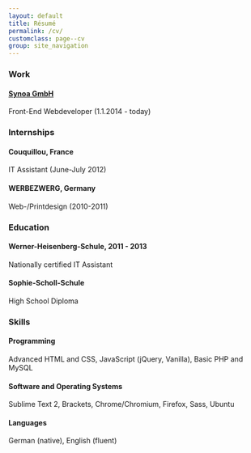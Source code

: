 ```yaml
---
layout: default
title: Résumé
permalink: /cv/
customclass: page--cv
group: site_navigation
---
```




### Work

#### [Synoa GmbH](http://synoa.de)

Front-End Webdeveloper (1.1.2014 - today)

### Internships

#### Couquillou, France
IT Assistant (June-July 2012)

#### WERBEZWERG, Germany
Web-/Printdesign (2010-2011)

### Education


#### Werner-Heisenberg-Schule, 2011 - 2013
Nationally certified IT Assistant

#### Sophie-Scholl-Schule
High School Diploma


### Skills

#### Programming
Advanced HTML and CSS, JavaScript (jQuery, Vanilla), Basic PHP and MySQL

#### Software and Operating Systems
Sublime Text 2, Brackets, Chrome/Chromium, Firefox, Sass, Ubuntu

#### Languages
German (native), English (fluent)
